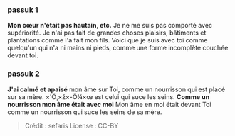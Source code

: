 
### passuk 1
<b>Mon cœur n'était pas hautain, etc.</b> Je ne me suis pas comporté avec supériorité. Je n'ai pas fait de grandes choses plaisirs, bâtiments et plantations comme l'a fait mon fils. Voici que je suis avec toi comme quelqu'un qui n'a ni mains ni pieds, comme une forme incomplète couchée devant toi.

### passuk 2
<b>J'ai calmé et apaisé</b> mon âme sur Toi, comme un nourrisson qui est placé sur sa mère. ×'Ö¸×ž×-Ö¼×œ est celui qui suce les seins.
<b>Comme un nourrisson mon âme était avec moi</b> Mon âme en moi était devant Toi comme un nourrisson qui suce les seins de sa mère.

>Crédit : sefaris
>License : CC-BY